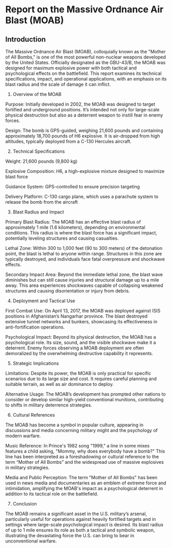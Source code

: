 # Report on the Massive Ordnance Air Blast (MOAB)

## Introduction

The Massive Ordnance Air Blast (MOAB), colloquially known as the "Mother of All Bombs," is one of the most powerful non-nuclear weapons developed by the United States. Officially designated as the GBU-43/B, the MOAB was designed for maximum explosive power with both tactical and psychological effects on the battlefield. This report examines its technical specifications, impact, and operational applications, with an emphasis on its blast radius and the scale of damage it can inflict.

1. Overview of the MOAB

Purpose: Initially developed in 2002, the MOAB was designed to target fortified and underground positions. It’s intended not only for large-scale physical destruction but also as a deterrent weapon to instill fear in enemy forces.

Design: The bomb is GPS-guided, weighing 21,600 pounds and containing approximately 18,700 pounds of H6 explosive. It is air-dropped from high altitudes, typically deployed from a C-130 Hercules aircraft.


2. Technical Specifications

Weight: 21,600 pounds (9,800 kg)

Explosive Composition: H6, a high-explosive mixture designed to maximize blast force

Guidance System: GPS-controlled to ensure precision targeting

Delivery Platform: C-130 cargo plane, which uses a parachute system to release the bomb from the aircraft


3. Blast Radius and Impact

Primary Blast Radius: The MOAB has an effective blast radius of approximately 1 mile (1.6 kilometers), depending on environmental conditions. This radius is where the blast force has a significant impact, potentially leveling structures and causing casualties.

Lethal Zone: Within 300 to 1,000 feet (90 to 300 meters) of the detonation point, the blast is lethal to anyone within range. Structures in this zone are typically destroyed, and individuals face fatal overpressure and shockwave effects.

Secondary Impact Area: Beyond the immediate lethal zone, the blast wave diminishes but can still cause injuries and structural damage up to a mile away. This area experiences shockwaves capable of collapsing weakened structures and causing disorientation or injury from debris.


4. Deployment and Tactical Use

First Combat Use: On April 13, 2017, the MOAB was deployed against ISIS positions in Afghanistan’s Nangarhar province. The blast destroyed extensive tunnel networks and bunkers, showcasing its effectiveness in anti-fortification operations.

Psychological Impact: Beyond its physical destruction, the MOAB has a psychological role. Its size, sound, and the visible shockwave make it a deterrent. Enemy forces observing a MOAB deployment are often demoralized by the overwhelming destructive capability it represents.


5. Strategic Implications

Limitations: Despite its power, the MOAB is only practical for specific scenarios due to its large size and cost. It requires careful planning and suitable terrain, as well as air dominance to deploy.

Alternative Usage: The MOAB’s development has prompted other nations to consider or develop similar high-yield conventional munitions, contributing to shifts in military deterrence strategies.


6. Cultural References

The MOAB has become a symbol in popular culture, appearing in discussions and media concerning military might and the psychology of modern warfare.

Music Reference: In Prince's 1982 song "1999," a line in some mixes features a child asking, "Mommy, why does everybody have a bomb?" This line has been interpreted as a foreshadowing or cultural reference to the term “Mother of All Bombs” and the widespread use of massive explosives in military strategies.

Media and Public Perception: The term "Mother of All Bombs" has been used in news media and documentaries as an emblem of extreme force and intimidation, amplifying the MOAB's impact as a psychological deterrent in addition to its tactical role on the battlefield.

7. Conclusion

The MOAB remains a significant asset in the U.S. military’s arsenal, particularly useful for operations against heavily fortified targets and in settings where large-scale psychological impact is desired. Its blast radius of up to 1 mile ensures its role as both a tactical and symbolic weapon, illustrating the devastating force the U.S. can bring to bear in unconventional warfare.

